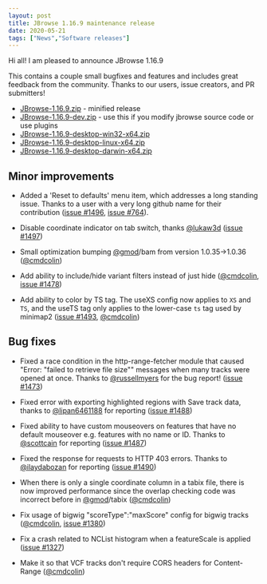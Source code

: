 ```yaml
---
layout: post
title: JBrowse 1.16.9 maintenance release
date: 2020-05-21
tags: ["News","Software releases"]
---
```


Hi all! I am pleased to announce JBrowse 1.16.9

This contains a couple small bugfixes and features and includes great feedback from the community. Thanks to our users, issue creators, and PR submitters!

*   [JBrowse-1.16.9.zip](https://github.com/GMOD/jbrowse/releases/download/1.16.9-release/JBrowse-1.16.9.zip) - minified release
*   [JBrowse-1.16.9-dev.zip](https://github.com/GMOD/jbrowse/archive/1.16.9-release.zip) - use this if you modify jbrowse source code or use plugins
*   [JBrowse-1.16.9-desktop-win32-x64.zip](https://github.com/GMOD/jbrowse/releases/download/1.16.9-release/JBrowse-1.16.9-desktop-win32-x64.zip)
*   [JBrowse-1.16.9-desktop-linux-x64.zip](https://github.com/GMOD/jbrowse/releases/download/1.16.9-release/JBrowse-1.16.9-desktop-linux-x64.zip)
*   [JBrowse-1.16.9-desktop-darwin-x64.zip](https://github.com/GMOD/jbrowse/releases/download/1.16.9-release/JBrowse-1.16.9-desktop-darwin-x64.zip)




## Minor improvements

 * Added a 'Reset to defaults' menu item, which addresses a long standing
   issue. Thanks to a user with a very long github name for their
   contribution (<a href="https://github.com/gmod/jbrowse/pull/1496">issue #1496</a>, <a href="https://github.com/gmod/jbrowse/issues/764">issue #764</a>).

 * Disable coordinate indicator on tab switch, thanks <a href="https://github.com/lukaw3d">@lukaw3d</a> (<a href="https://github.com/gmod/jbrowse/pull/1497">issue #1497</a>)

 * Small optimization bumping <a href="https://github.com/gmod">@gmod</a>/bam from version 1.0.35->1.0.36 (<a href="https://github.com/cmdcolin">@cmdcolin</a>)

 * Add ability to include/hide variant filters instead of just hide
   (<a href="https://github.com/cmdcolin">@cmdcolin</a>, <a href="https://github.com/gmod/jbrowse/issues/1478">issue #1478</a>)

 * Add ability to color by TS tag. The useXS config now applies to `XS` and
   `TS`, and the useTS tag only applies to the lower-case `ts` tag used by
   minimap2 (<a href="https://github.com/gmod/jbrowse/pull/1493">issue #1493</a>, <a href="https://github.com/cmdcolin">@cmdcolin</a>)

## Bug fixes

 * Fixed a race condition in the http-range-fetcher module that caused
   "Error: "failed to retrieve file size"" messages when many tracks
   were opened at once. Thanks to <a href="https://github.com/russellmyers">@russellmyers</a> for the bug report!
   (<a href="https://github.com/gmod/jbrowse/issues/1473">issue #1473</a>)

 * Fixed error with exporting highlighted regions with Save track data,
   thanks to <a href="https://github.com/lipan6461188">@lipan6461188</a> for reporting (<a href="https://github.com/gmod/jbrowse/issues/1488">issue #1488</a>)

 * Fixed ability to have custom mouseovers on features that have no
   default mouseover e.g. features with no name or ID. Thanks to
   <a href="https://github.com/scottcain">@scottcain</a> for reporting (<a href="https://github.com/gmod/jbrowse/pull/1487">issue #1487</a>)

 * Fixed the response for requests to HTTP 403 errors. Thanks to
   <a href="https://github.com/ilaydabozan">@ilaydabozan</a> for reporting (<a href="https://github.com/gmod/jbrowse/issues/1490">issue #1490</a>)

 * When there is only a single coordinate column in a tabix file, there
   is now improved performance since the overlap checking code was
   incorrect before in <a href="https://github.com/gmod">@gmod</a>/tabix (<a href="https://github.com/cmdcolin">@cmdcolin</a>)

 * Fix usage of bigwig "scoreType":"maxScore" config for bigwig tracks
   (<a href="https://github.com/cmdcolin">@cmdcolin</a>, <a href="https://github.com/gmod/jbrowse/issues/1380">issue #1380</a>)

 * Fix a crash related to NCList histogram when a featureScale is applied
   (<a href="https://github.com/gmod/jbrowse/issues/1327">issue #1327</a>)

 * Make it so that VCF tracks don't require CORS headers for Content-Range
   (<a href="https://github.com/cmdcolin">@cmdcolin</a>)

